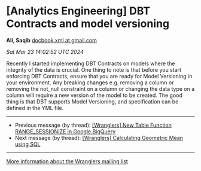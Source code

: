 


[Analytics Engineering] DBT Contracts and model versioning
==========================================================


**Ali, Saqib**
[docbook.xml at gmail.com](mailto:wranglers%40analyticsengineering.net?Subject=Re%3A%20%5BWranglers%5D%20DBT%20Contracts%20and%20model%20versioning&In-Reply-To=%3CCABDm0O9C5MgFn_-eFhrs7qjd2%2B%3Dy_wQ9wZz72gL1mDu-vZ2cmw%40mail.gmail.com%3E "[Wranglers] DBT Contracts and model versioning")   

*Sat Mar 23 14:02:52 UTC 2024*  

Recently I started implementing DBT Contracts on models where the integrity
of the data is crucial. One thing to note is that before you start
enforcing DBT Contracts, ensure that you are ready for Model Versioning in
your environment. Any breaking changes e.g. removing a column or removing
the not\_null constraint on a column or changing the data type on a column
will require a new version of the model to be created. The good thing is
that DBT supports Model Versioning, and specification can be defined in the
YML file.
  
  




---


* Previous message (by thread): [[Wranglers] New Table Function RANGE\_SESSIONIZE in Google BigQuery](000023.html)
* Next message (by thread): [[Wranglers] Calculating Geometric Mean using SQL](000025.html)




---


[More information about the Wranglers
mailing list](https://analyticsengineering.net/mailman/listinfo/wranglers)  




